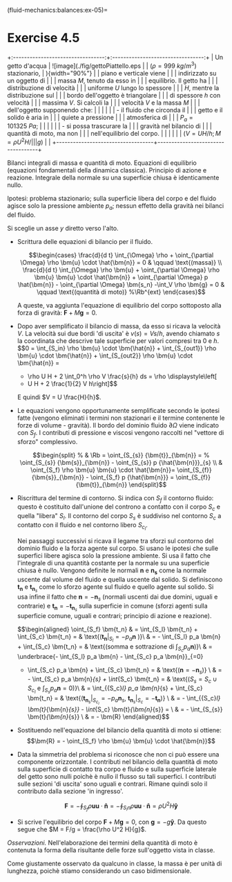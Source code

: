 (fluid-mechanics:balances:ex-05)=
# Exercise 4.5

+:---------------------------------:+:---------------------------------:+
| Un getto d'acqua                  | ![image](./fig/gettoPiattello.eps |
| ($\rho=999\ kg/m^3$) stazionario, | ){width="90%"}                    |
| piano e verticale viene           |                                   |
| indirizzato su un oggetto di      |                                   |
| massa $M$, tenuto da esso in      |                                   |
| equilibrio. Il getto ha           |                                   |
| distribuzione di velocità         |                                   |
| uniforme $U$ lungo lo spessore    |                                   |
| $H$, mentre la distribuzione sul  |                                   |
| bordo dell'oggetto è triangolare  |                                   |
| di spessore $h$ con velocità      |                                   |
| massima $V$. Si calcoli la        |                                   |
| velocità $V$ e la massa $M$       |                                   |
| dell'oggetto supponendo che:      |                                   |
|                                   |                                   |
| -   il fluido che circonda il     |                                   |
|     getto e il solido è aria in   |                                   |
|     quiete a pressione            |                                   |
|     atmosferica di                |                                   |
|     $P_a = 101325\  Pa$;          |                                   |
|                                   |                                   |
| -   si possa trascurare la        |                                   |
|     gravità nel bilancio di       |                                   |
|     quantità di moto, ma non      |                                   |
|     nell'equilibrio del corpo.    |                                   |
|                                   |                                   |
| ($V = U H / h ; M = \rho U^2 H /  |                                   |
| g$)                               |                                   |
+-----------------------------------+-----------------------------------+

Bilanci integrali di massa e quantità di moto. Equazioni di equilibrio
(equazioni fondamentali della dinamica classica). Principio di azione e
reazione. Integrale della normale su una superficie chiusa è
identicamente nullo.

Ipotesi: problema stazionario; sulla superficie libera del corpo e del
fluido agisce solo la pressione ambiente $p_a$; nessun effetto della
gravità nei bilanci del fluido.

Si sceglie un asse $y$ diretto verso l'alto.

-   Scrittura delle equazioni di bilancio per il fluido.

    $$\begin{cases}
           \frac{d}{d t} \int_{\Omega} \rho + \oint_{\partial \Omega} \rho \bm{u} \cdot \hat{\bm{n}} = 0 & \qquad \text{(massa)} \\
           \frac{d}{d t} \int_{\Omega} \rho \bm{u} + \oint_{\partial \Omega} \rho \bm{u} \bm{u} \cdot \hat{\bm{n}} +
            \oint_{\partial \Omega} p \hat{\bm{n}} - \oint_{\partial \Omega} \bm{s_n} 
            -\int_V \rho \bm{g} = 0  
            & \qquad \text{(quantità di moto)}  %\Rb^{ext}
          \end{cases}$$

    A queste, va aggiunta l'equazione di equilibrio del corpo sottoposto
    alla forza di gravità: $\bm{F} + M \bm {g} = 0$.

-   Dopo aver semplificato il bilancio di massa, da esso si ricava la
    velocità $V$. La velocità sui due bordi 'di uscita' è
    $v(s) = V s/h$, avendo chiamato $s$ la coordinata che descrive tale
    superficie per valori compresi tra $0$ e $h$.
    $$0 = \int_{S_in} \rho \bm{u} \cdot \bm{\hat{n}} +   \int_{S_{out1}} \rho \bm{u} \cdot \bm{\hat{n}} +
      \int_{S_{out2}} \rho \bm{u} \cdot \bm{\hat{n}} = 
      - \rho U H + 2 \int_0^h \rho V \frac{s}{h} ds = \rho \displaystyle\left[
    - U H + 2 \frac{1}{2} V h\right]$$

    E quindi $V = U \frac{H}{h}$.

-   Le equazioni vengono opportunamente semplificate secondo le ipotesi
    fatte (vengono eliminati i termini non stazionari e il termine
    contenente le forze di volume - gravità). Il bordo del dominio
    fluido $\partial \Omega$ viene indicato con $S_f$. I contributi di
    pressione e viscosi vengono raccolti nel \"vettore di sforzo\"
    complessivo.

    $$\begin{split}
    % & \Rb = \oint_{S_{s}}  {\bm{t}}_{\bm{n}} = 
    % \oint_{S_{s}}  {\bm{s}}_{\bm{n}} - \oint_{S_{s}} p {\hat{\bm{n}}}_{s} \\
     & \oint_{S_f} \rho \bm{u} \bm{u} \cdot \hat{\bm{n}}= 
     \oint_{S_{f}}  {\bm{s}}_{\bm{n}} - \oint_{S_f} p {\hat{\bm{n}}}
      = \oint_{S_{f}}  {\bm{t}}_{\bm{n}} 
    \end{split}$$

-   Riscrittura del termine di contorno. Si indica con $S_f$ il contorno
    fluido: questo è costituito dall'unione del controno a contatto con
    il corpo $S_c$ e quella \"libera\" $S_l$. Il contorno del corpo
    $S_{s}$ è suddiviso nel contorno $S_c$ a contatto con il fluido e
    nel contorno libero $S_{c_l}$.

    Nei passaggi successivi si ricava il legame tra sforzi sul contorno
    del dominio fluido e la forza agente sul corpo. Si usano le ipotesi
    che sulle superfici libere agisca solo la pressione ambiente. Si usa
    il fatto che l'integrale di una quantità costante per la normale su
    una superficie chiusa è nullo. Vengono definite le normali $\bm{n}$
    e $\bm{n_s}$ come la normale uscente dal volume del fluido e quella
    uscente dal solido. Si definiscono $\bm{t}_{\bm{n}}$ e
    $\bm{t}_{\bm{n}_{s}}$ come lo sforzo agente sul fluido e quello
    agente sul solido. Si usa infine il fatto che $\bm{n}=-\bm{n}_{s}$
    (normali uscenti dai due domini, uguali e contrarie) e
    $\bm{t_n}=-\bm{t}_{\bm{n}_s}$ sulla superficie in comune (sforzi
    agenti sulla superficie comune, uguali e contrari; principio di
    azione e reazione).

    $$\begin{aligned}
      \oint_{S_f} \bm{t_n} & = 
      \int_{S_l} \bm{t_n} + \int_{S_c} \bm{t_n} = & \text{($\bm{t_n} |_{S_l} = -p_a \bm{n}$ )}\\
      & = - \int_{S_l} p_a \bm{n} + \int_{S_c} \bm{t_n} = & \text{(somma e sottrazione di $\int_{S_c} p_a \bm{n}$)}\\
      & = \underbrace{- \int_{S_l} p_a \bm{n} - \int_{S_c} p_a \bm{n}}_{=0}
      + \int_{S_c} p_a \bm{n} + \int_{S_c} \bm{t_n} = & \text{($\bm{n} = -\bm{n}_{s}$)} \\
      & = - \int_{S_c} p_a \bm{n}_{s} + \int_{S_c} \bm{t_n} = &
      \text{($S_{s} = S_c \cup S_{c_l}$ e $\int_{S_{s}} p_a \bm{n} = 0$)}\\
      & = \int_{{S_c}_l} p_a \bm{n}_{s} + \int_{S_c} \bm{t_n} = &
      \text{($\bm{t}_{\bm{n}_{s}}|_{S_{c_l}} = -p_a \bm{n}_{s}$, $\bm{t}_{\bm{n}_{s}}|_{S_c} = - \bm{t_n}$)} \\
      & = - \int_{{S_c}_l} \bm{t}_{\bm{n}_{s}} - \int_{S_c} \bm{t}_{\bm{n}_{s}} = \\
      & = - \int_{S_{s}} \bm{t}_{\bm{n}_{s}} \\
      & = - \bm{R}
    \end{aligned}$$

-   Sostituendo nell'equazione del bilancio della quantità di moto si
    ottiene:
    $$\bm{R} = - \oint_{S_f} \rho \bm{u} \bm{u} \cdot \hat{\bm{n}}$$

-   Data la simmetria del problema si riconosce che non ci può essere
    una componente orizzontale. I contributi nel bilancio della quantità
    di moto sulla superficie di contatto tra corpo e fluido e sulla
    superficie laterale del getto sono nulli poichè è nullo il flusso su
    tali superfici. I contributi sulle sezioni 'di uscita' sono uguali e
    contrari. Rimane quindi solo il contributo dalla sezione 'in
    ingresso'.

    $$\bm{F} = - \oint_{S_f} \rho \bm{u} \bm{u} \cdot \bm{\hat{n}} = 
               - \oint_{S_in} \rho \bm{u} \bm{u} \cdot \bm{\hat{n}} = 
               \rho U^2 H \bm{\hat{y}}$$

-   Si scrive l'equilibrio del corpo $\bm{F} + M \bm{g} = 0$, con
    $\bm{g} = - g \bm{\hat{y}}$. Da questo segue che
    $M = F/g = \frac{\rho U^2 H}{g}$.

*Osservazioni.* Nell'elaborazione dei termini della quantità di moto è
contenuta la forma della risultante delle forze sull'oggetto vista in
classe.

Come giustamente osservato da qualcuno in classe, la massa è per unità
di lunghezza, poichè stiamo considerando un caso bidimensionale.
